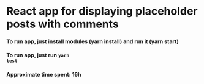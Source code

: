 # React app for displaying placeholder posts with comments

#### To run app, just install modules (yarn install) and run it (yarn start)

#### To run app, just run <code>yarn test</code>

#### Approximate time spent: 16h  
